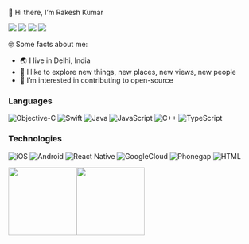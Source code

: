 👋 Hi there, I’m Rakesh Kumar

[![](https://img.shields.io/badge/Gmail-D14836?style=for-the-badge&logo=gmail&logoColor=white)](mailto:Rakeshkumar.sgnr@gmail.com)
[![](https://img.shields.io/badge/Stackoverflow-%23000000.svg?style=for-the-badge&logo=Stackoverflow&logoColor=white"/)](https://stackoverflow.com/users/1042817/rocky)
[![](https://img.shields.io/badge/LinkedIn-0077B5?style=for-the-badge&logo=linkedin&logoColor=white)](https://www.linkedin.com/in/rakesh-kumar-437aa652)
[![](https://img.shields.io/badge/Portfolio-EBD444?style=for-the-badge&logo=Portfolio&logoColor=white)](https://rockyy.github.io/)


🤓 Some facts about me:

- 🌏 I live in Delhi, India
- 🔭 I like to explore new things, new places, new views, new people
- 👀 I’m interested in contributing to open-source



### Languages

![Objective-C](https://img.shields.io/badge/-Objective_C-000?&logo=Objective-C&logoColor=007396)
![Swift](https://img.shields.io/badge/-Swift-000?&logo=Swift)
![Java](https://img.shields.io/badge/-Java-000?&logo=Java&logoColor=007396)
![JavaScript](https://img.shields.io/badge/-JavaScript-000?&logo=JavaScript)
![C++](https://img.shields.io/badge/-C++-000?&logo=cplusplus)
![TypeScript](https://img.shields.io/badge/-TypeScript-000?&logo=TypeScript)


### Technologies

![iOS](https://img.shields.io/badge/-iOS-000?&logo=ios&logoColor=F90)
![Android](https://img.shields.io/badge/-Android-000?&logo=android)
![React Native](https://img.shields.io/badge/-React_Native-000?&logo=react)
![GoogleCloud](https://img.shields.io/badge/-GoogleCloud-000?&logo=GoogleCloud)
![Phonegap](https://img.shields.io/badge/-Phonegap-000?&logo=Phonegap)
![HTML](https://img.shields.io/badge/-HTML-000?&logo=html5)

<a href="https://rockyy.github.io/"><img height="137px" src="https://github-readme-stats.vercel.app/api?username=rockyy&hide_title=true&hide_border=true&show_icons=true&include_all_commits=true&count_private=true&line_height=21&text_color=000&icon_color=000&bg_color=0,ea6161,ffc64d,fffc4d,52fa5a&theme=graywhite" /><img height="137px" src="https://github-readme-stats.vercel.app/api/top-langs/?username=rockyy&hide=html&hide_title=true&hide_border=true&layout=compact&langs_count=8&text_color=000&icon_color=fff&bg_color=0,52fa5a,4dfcff,c64dff&theme=graywhite" /></a>
